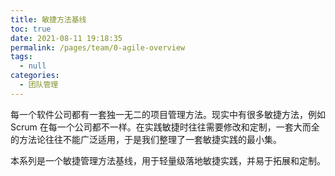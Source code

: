 ```yaml
---
title: 敏捷方法基线
toc: true
date: 2021-08-11 19:18:35
permalink: /pages/team/0-agile-overview
tags: 
  - null
categories: 
  - 团队管理
---
```


每一个软件公司都有一套独一无二的项目管理方法。现实中有很多敏捷方法，例如 Scrum 在每一个公司都不一样。在实践敏捷时往往需要修改和定制，一套大而全的方法论往往不能广泛适用，于是我们整理了一套敏捷实践的最小集。

本系列是一个敏捷管理方法基线，用于轻量级落地敏捷实践，并易于拓展和定制。


